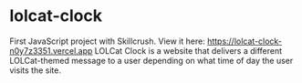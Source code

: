 # lolcat-clock
First JavaScript project with Skillcrush. View it here: https://lolcat-clock-n0y7z3351.vercel.app
LOLCat Clock is a website that delivers a different LOLCat-themed message to a user depending on what time of day the user visits the site.
